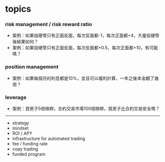# topics

### risk management / risk reward ratio
* 案例：如果投硬幣只有正面反面，每次反面都-1，每次正面都+4，大量投硬幣後結果如何？
* 案例：如果投硬幣只有正面反面，每次反面都+0.5，每次正面都+10，有可能嗎？

### position management
* 案例：如果每個月的利息都是10%，並且可以複利計算，一年之後本金翻了幾倍？

### leverage
* 案例：買房子5倍槓桿，合約交易市場100倍槓桿，買房子比合約交易安全嗎？

---


- strategy
- mindset
- ROI / APY
- infrastructure for automated trading
- fee / funding rate
- copy trading
- funded program
